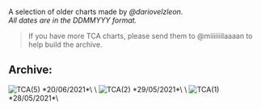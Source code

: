 <link rel="stylesheet" href="assets/css/style.css">
<!-- STYLES ABOVE - DO NOT REMOVE -->

A selection of older charts made by *@dariovelzleon*.\
*All dates are in the DDMMYYY format.*

>If you have more TCA charts, please send them to @miiiiiiilaaaan to help build the archive.

## Archive:

<img src="https://miiiiiilaaaan.github.io/PoliticalChart/Archive/TCA/TCA(5).png" alt="TCA(5)">
*20/06/2021*\
\
<img src="https://miiiiiilaaaan.github.io/PoliticalChart/Archive/TCA/TCA(2).png" alt="TCA(2)">
*29/05/2021*\
\
<img src="https://miiiiiilaaaan.github.io/PoliticalChart/Archive/TCA/TCA(1).png" alt="TCA(1)">
*28/05/2021*\
